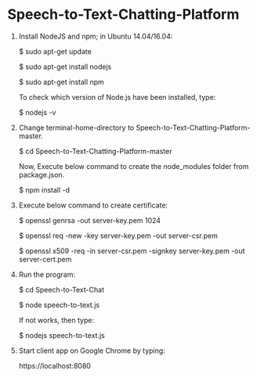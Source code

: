 # Speech-to-Text-Chatting-Platform
1. Install NodeJS and npm; in Ubuntu 14.04/16.04:

	$ sudo apt-get update
	
	$ sudo apt-get install nodejs
	
	$ sudo apt-get install npm
	
   To check which version of Node.js have been installed, type:
   
	$ nodejs -v

2. Change terminal-home-directory to Speech-to-Text-Chatting-Platform-master. 

	$ cd Speech-to-Text-Chatting-Platform-master
	
	Now, Execute below command to create the node_modules folder from package.json. 
	
	$ npm install -d

3. Execute below command to create certificate:

	$ openssl genrsa -out server-key.pem 1024
	
	$ openssl req -new -key server-key.pem -out server-csr.pem
	
	$ openssl x509 -req -in server-csr.pem -signkey server-key.pem -out server-cert.pem
	

4. Run the program:

	$ cd Speech-to-Text-Chat
	
	$ node speech-to-text.js
	
	If not works, then type:
	
	$ nodejs speech-to-text.js

5. Start client app on Google Chrome by typing:

	https://localhost:8080

